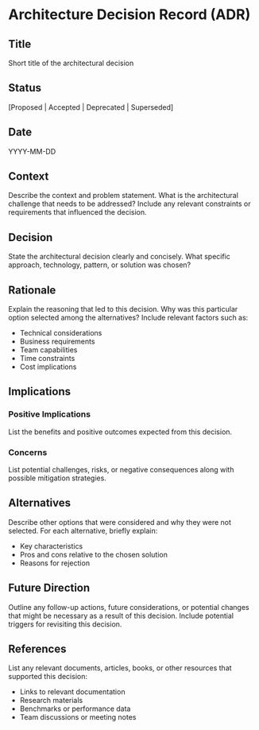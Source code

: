 # Architecture Decision Record (ADR)

## Title

Short title of the architectural decision

## Status

[Proposed | Accepted | Deprecated | Superseded]
<!-- If superseded, include a reference to the new ADR -->

## Date

YYYY-MM-DD

## Context

Describe the context and problem statement. What is the architectural challenge that needs to be addressed? Include any relevant constraints or requirements that influenced the decision.

## Decision

State the architectural decision clearly and concisely. What specific approach, technology, pattern, or solution was chosen?

## Rationale

Explain the reasoning that led to this decision. Why was this particular option selected among the alternatives? Include relevant factors such as:

- Technical considerations
- Business requirements
- Team capabilities
- Time constraints
- Cost implications

## Implications

### Positive Implications

List the benefits and positive outcomes expected from this decision.

### Concerns

List potential challenges, risks, or negative consequences along with possible mitigation strategies.

## Alternatives

Describe other options that were considered and why they were not selected. For each alternative, briefly explain:

- Key characteristics
- Pros and cons relative to the chosen solution
- Reasons for rejection

## Future Direction

Outline any follow-up actions, future considerations, or potential changes that might be necessary as a result of this decision. Include potential triggers for revisiting this decision.

## References

List any relevant documents, articles, books, or other resources that supported this decision:

- Links to relevant documentation
- Research materials
- Benchmarks or performance data
- Team discussions or meeting notes
